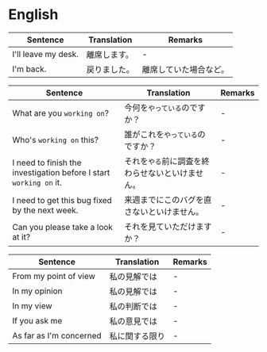 # English

|Sentence|Translation|Remarks|
|---|---|---|
|I'll leave my desk.|離席します。|-|
|I'm back.|戻りました。|離席していた場合など。|

|Sentence|Translation|Remarks|
|---|---|---|
|What are you `working on`?|今何を`やっている`のですか？|-|
|Who's `working on` this?|誰がこれを`やっている`のですか？|-|
|I need to finish the investigation before I start `working on` it.|それを`やる`前に調査を終わらせないといけません。|-|
|I need to get this bug fixed by the next week.|来週までにこのバグを直さないといけません。|-|
|Can you please take a look at it?|それを見ていただけますか？|-|

|Sentence|Translation|Remarks|
|---|---|---|
|From my point of view|私の見解では|-|
|In my opinion|私の見解では|-|
|In my view|私の判断では|-|
|If you ask me|私の意見では|-|
|As far as I'm concerned|私に関する限り|-|